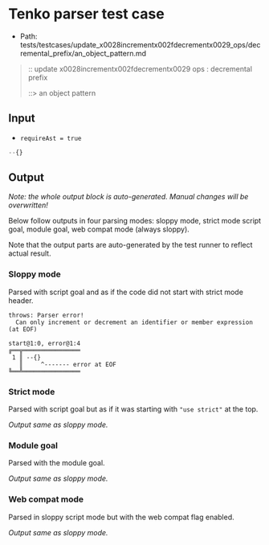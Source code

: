 # Tenko parser test case

- Path: tests/testcases/update_x0028incrementx002fdecrementx0029_ops/decremental_prefix/an_object_pattern.md

> :: update x0028incrementx002fdecrementx0029 ops : decremental prefix
>
> ::> an object pattern

## Input

- `requireAst = true`

`````js
--{}
`````

## Output

_Note: the whole output block is auto-generated. Manual changes will be overwritten!_

Below follow outputs in four parsing modes: sloppy mode, strict mode script goal, module goal, web compat mode (always sloppy).

Note that the output parts are auto-generated by the test runner to reflect actual result.

### Sloppy mode

Parsed with script goal and as if the code did not start with strict mode header.

`````
throws: Parser error!
  Can only increment or decrement an identifier or member expression (at EOF)

start@1:0, error@1:4
╔══╦════════════════
 1 ║ --{}
   ║     ^------- error at EOF
╚══╩════════════════

`````

### Strict mode

Parsed with script goal but as if it was starting with `"use strict"` at the top.

_Output same as sloppy mode._

### Module goal

Parsed with the module goal.

_Output same as sloppy mode._

### Web compat mode

Parsed in sloppy script mode but with the web compat flag enabled.

_Output same as sloppy mode._
